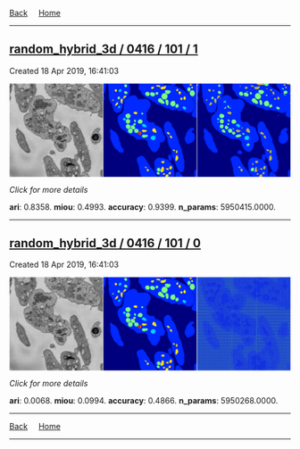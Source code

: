 
[Back](..)&nbsp;&nbsp;&nbsp;&nbsp;&nbsp;[Home](https://leapmanlab.github.io/snapshots)

---

<div class="summary"><a href="1"><h2>random_hybrid_3d / 0416 / 101 / 1</h2></a><p>Created 18 Apr 2019, 16:41:03
</p><a href="1"><img src="1/media/summary.png" align="center"></a><p>
<i>Click for more details</i>
</p></div>

**ari**: 0.8358. **miou**: 0.4993. **accuracy**: 0.9399. **n_params**: 5950415.0000. 

---

<div class="summary"><a href="0"><h2>random_hybrid_3d / 0416 / 101 / 0</h2></a><p>Created 18 Apr 2019, 16:41:03
</p><a href="0"><img src="0/media/summary.png" align="center"></a><p>
<i>Click for more details</i>
</p></div>

**ari**: 0.0068. **miou**: 0.0994. **accuracy**: 0.4866. **n_params**: 5950268.0000. 

---

[Back](..)&nbsp;&nbsp;&nbsp;&nbsp;&nbsp;[Home](https://leapmanlab.github.io/snapshots)

---